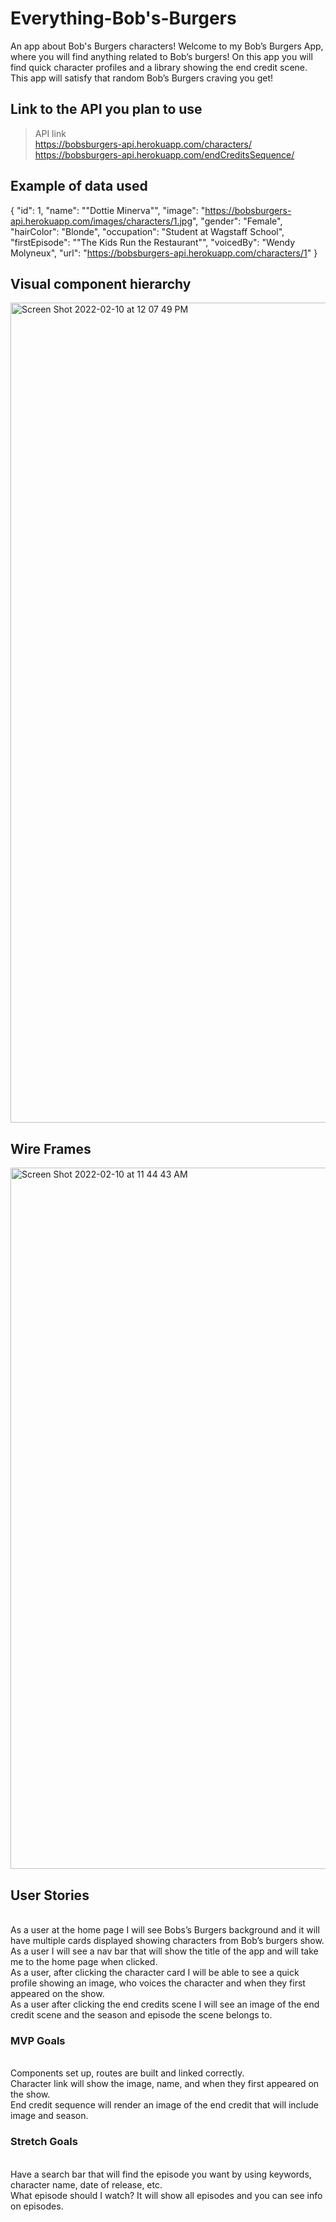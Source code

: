 # Everything-Bob's-Burgers
An app about Bob's Burgers characters! Welcome to my Bob’s Burgers App, where you will find anything related to Bob’s burgers! On this app you will find quick character profiles and a library showing the end credit scene. This app will satisfy that random Bob’s Burgers craving you get!

## Link to the API you plan to use
> API link <br>
https://bobsburgers-api.herokuapp.com/characters/
<br>https://bobsburgers-api.herokuapp.com/endCreditsSequence/

## Example of data used
{
    "id": 1,
    "name": "\"Dottie Minerva\"",
    "image": "https://bobsburgers-api.herokuapp.com/images/characters/1.jpg",
    "gender": "Female",
    "hairColor": "Blonde",
    "occupation": "Student at Wagstaff School",
    "firstEpisode": "\"The Kids Run the Restaurant\"",
    "voicedBy": "Wendy Molyneux",
    "url": "https://bobsburgers-api.herokuapp.com/characters/1"
  }
## Visual component hierarchy
<img width="1312" alt="Screen Shot 2022-02-10 at 12 07 49 PM" src="https://media.git.generalassemb.ly/user/40831/files/21cea500-8a6a-11ec-860d-c153f15253ff">

## Wire Frames

<img width="1122" alt="Screen Shot 2022-02-10 at 11 44 43 AM" src="https://media.git.generalassemb.ly/user/40831/files/e9799780-8a66-11ec-9e66-5de312ad57d3">


## User Stories
<br>As a user at the home page I will see Bobs’s Burgers background and it will have multiple cards displayed showing characters from Bob’s burgers show.  
As a user I will see a nav bar that will show the title of the app and will take me to the home page when clicked.
<br>As a user, after clicking the character card I will be able to see a quick profile showing an image, who voices the character and when they first appeared on the show.
<br>As a user after clicking the end credits scene I will see an image of the end credit scene and the season and episode the scene belongs to.

### MVP Goals
<br>Components set up, routes are built and linked correctly. 
<br>Character link will show the image, name, and when they first appeared on the show. 
<br>End credit sequence will render an image of the end credit that will include image and season.

### Stretch Goals
<br>Have a search bar that will find the episode you want by using keywords, character name, date of release, etc.
<br>What episode should I watch? It  will show all episodes and you can see info on episodes.
